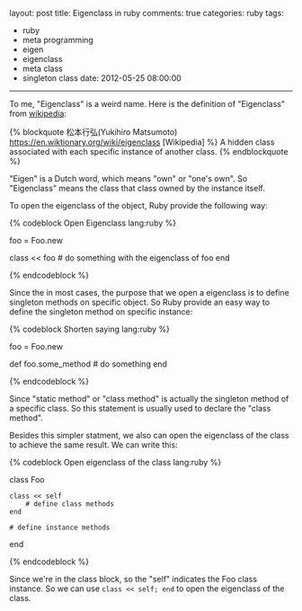 layout: post
title: Eigenclass in ruby
comments: true
categories: ruby
tags:
  - ruby
  - meta programming
  - eigen
  - eigenclass
  - meta class
  - singleton class
date: 2012-05-25 08:00:00
---
To me, "Eigenclass" is a weird name. Here is the definition of "Eigenclass" from [wikipedia](https://en.wiktionary.org/wiki/eigenclass):

{% blockquote 松本行弘(Yukihiro Matsumoto) https://en.wiktionary.org/wiki/eigenclass [Wikipedia] %}
A hidden class associated with each specific instance of another class.
{% endblockquote %}

"Eigen" is a Dutch word, which means "own" or "one's own". So "Eigenclass" means the class that class owned by the instance itself.

To open the eigenclass of the object, Ruby provide the following way:

{% codeblock Open Eigenclass lang:ruby %}

foo = Foo.new

class << foo
	# do something with the eigenclass of foo
end 

{% endcodeblock %}

Since the in most cases, the purpose that we open a eigenclass is to define singleton methods on specific object. So Ruby provide an easy way to define the singleton method on specific instance:

{% codeblock Shorten saying lang:ruby %}

foo = Foo.new

def foo.some_method
	# do something
end

{% endcodeblock %}

Since "static method" or "class method" is actually the singleton method of a specific class. So this statement is usually used to declare the "class method".

Besides this simpler statment, we also can open the eigenclass of the class to achieve the same result.
We can write this:

{% codeblock Open eigenclass of the class lang:ruby %}

class Foo
	
	class << self
		# define class methods
	end
	
	# define instance methods
	
end

{% endcodeblock %}

Since we're in the class block, so the "self" indicates the Foo class instance. So we can use `class << self; end` to open the eigenclass of the class.